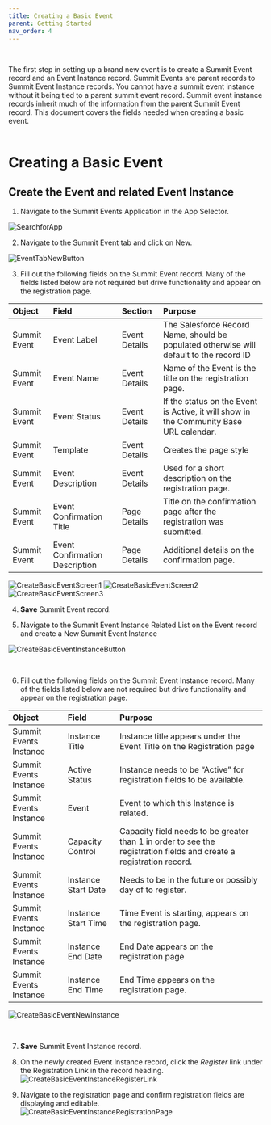 ```yaml
---
title: Creating a Basic Event
parent: Getting Started
nav_order: 4
---
```


<br/>

The first step in setting up a brand new event is to create a Summit Event record and an Event Instance record.  Summit Events are parent records to Summit Event Instance records.  You cannot have a summit event instance without it being tied to a parent summit event record.  Summit event instance records inherit much of the information from the parent Summit Event record.  This document covers the fields needed when creating a basic event.
<br/>
<br/>

# Creating a Basic Event

## Create the Event and related Event Instance

1. Navigate to the Summit Events Application in the App Selector.

![SearchforApp](https://github.com/SFDO-Community-Sprints/summit-events-app-documentation/Getting-Started/images/SearchforSummitEventsApp.png)

2. Navigate to the Summit Event tab and click on New.

![EventTabNewButton](https://github.com/SFDO-Community-Sprints/summit-events-app-documentation/blob/main/docs/Getting-Started/images/CreateBasicEvent_NewEventButton.png)

3. Fill out the following fields on the Summit Event record.  Many of the fields listed below are not required but drive functionality and appear on the registration page.

| Object       | Field        | Section       | Purpose    |     
| :---         | :---         | :---          | :---       |
| Summit Event | Event Label  | Event Details | The Salesforce Record Name, should be populated otherwise will default to the record ID|
| Summit Event | Event Name   | Event Details | Name of the Event is the title on the registration page.|
| Summit Event| Event Status |Event Details | If the status on the Event is Active, it will show in the Community Base URL calendar.|
| Summit Event | Template | Event Details | Creates the page style |
| Summit Event | Event Description | Event Details | Used for a short description on the registration page.|
| Summit Event | Event Confirmation Title| Page Details | Title on the confirmation page after the registration was submitted. |
| Summit Event | Event Confirmation Description | Page Details | Additional details on the confirmation page.|

![CreateBasicEventScreen1](https://github.com/SFDO-Community-Sprints/summit-events-app-documentation/blob/main/docs/Getting-Started/images/CreateBasicEvent_Screen1.png)
![CreateBasicEventScreen2](https://github.com/SFDO-Community-Sprints/summit-events-app-documentation/blob/main/docs/Getting-Started/images/CreateBasicEvent_Screen2.png)
![CreateBasicEventScreen3](https://github.com/SFDO-Community-Sprints/summit-events-app-documentation/blob/main/docs/Getting-Started/images/CreateBasicEvent_Screen3.png)

4. **Save** Summit Event record.

5. Navigate to the Summit Event Instance Related List on the Event record and create a New Summit Event Instance

![CreateBasicEventInstanceButton](https://github.com/SFDO-Community-Sprints/summit-events-app-documentation/blob/main/docs/Getting-Started/images/CreateBasicEvent_NewInstanceButton.png)

<br/>

6. Fill out the following fields on the Summit Event Instance record. Many of the fields listed below are not required but drive functionality and appear on the registration page.


| Object       | Field        | Purpose    |     
| :---         | :---         |  :---       |
| Summit Events Instance | Instance Title | Instance title appears under the Event Title on the Registration page |
| Summit Events Instance | Active Status | Instance needs to be “Active” for registration fields to be available. |
| Summit Events Instance | Event | Event to which this Instance is related. |
| Summit Events Instance | Capacity Control | Capacity field needs to be greater than 1 in order to see the registration fields and create a registration record.|
| Summit Events Instance | Instance Start Date | Needs to be in the future or possibly day of to register. |
| Summit Events Instance | Instance Start Time | Time Event is starting, appears on the registration page. |
| Summit Events Instance | Instance End Date | End Date appears on the registration page|
| Summit Events Instance | Instance End Time | End Time appears on the registration page.|

![CreateBasicEventNewInstance](https://github.com/SFDO-Community-Sprints/summit-events-app-documentation/blob/main/docs/Getting-Started/images/CreateBasicEvent_EventInstanceScreen1.png)

<br/>

7. **Save** Summit Event Instance record.

8. On the newly created Event Instance record,  click the *Register* link under the Registration Link in the record heading.  
![CreateBasicEventInstanceRegisterLink](https://github.com/SFDO-Community-Sprints/summit-events-app-documentation/blob/main/docs/Getting-Started/images/CreateBasicEvent_EventInstanceScreen2.png)

9. Navigate to the registration page and confirm registration fields are displaying and editable.  
![CreateBasicEventInstanceRegistrationPage](https://github.com/SFDO-Community-Sprints/summit-events-app-documentation/blob/main/docs/Getting-Started/images/CreateBasicEvent_EventInstanceScreen3.png)


